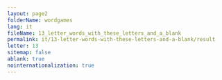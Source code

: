 ```yaml
---
layout: page2
folderName: wordgames
lang: it
fileName: 13_letter_words_with_these_letters_and_a_blank
permalink: it/13-letter-words-with-these-letters-and-a-blank/result
letter: 13
sitemap: false
ablank: true
nointernationalization: true
---
```

